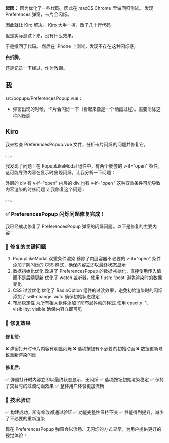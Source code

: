 **起因：**
因为优化了一些代码，因此在 macOS Chrome 里做回归测试。
发现 Preferences 弹窗，卡片会闪烁。

因此就让 Kiro 解决。
Kiro 大手一挥，改了几十行代码。

但是实际测试下来，没有什么效果。

于是撤回了代码。
然后在 iPhone 上测试，发现不存在这种闪烁感。

**白折腾。**

还是记录一下经过，作为教训。




## 我

src/popups/PreferencesPopup.vue：
- 弹窗出现的时候，卡片会闪烁一下（看起来像是一个动画过程）。需要消除这种闪烁感

  


## Kiro

我来检查 PreferencesPopup.vue 文件，分析卡片闪烁的问题并修复它。

。。。

我发现了问题！在 PopupLikeModal 组件中，有两个嵌套的 v-if="open" 条件，这可能导致内容在显示时出现闪烁。让我分析一下问题：

外层的 div 有 v-if="open"
内层的 div 也有 v-if="open"
这种双重条件可能导致内容渲染的时序问题
让我修复这个问题：

。。。

### ✅ PreferencesPopup 闪烁问题修复完成！

我已经成功修复了 PreferencesPopup 弹窗的闪烁问题。以下是修复的主要内容：

### 🔧 修复的关键问题

1. PopupLikeModal 双重条件渲染
移除了内层容器不必要的 v-if="open" 条件
添加了防闪烁的 CSS 样式，确保内容立即以最终状态显示
2. 数据初始化优化
改进了 PreferencesPopup 的数据初始化，直接使用传入值而不是后续更新
优化了 watch 监听器，使用 flush: 'post' 避免渲染时的数据变化
3. CSS 过渡优化
优化了 RadioOption 组件的过渡效果，避免初始渲染时的闪烁
添加了 will-change: auto 确保初始状态稳定
4. 布局稳定性
  为所有相关组件添加了防布局抖动的样式
  使用 opacity: 1, visibility: visible 确保内容立即可见

### 🎯 修复效果

#### 修复前:

❌ 弹窗打开时卡片内容有明显闪烁
❌ 选项按钮有不必要的初始动画
❌ 数据更新导致重新渲染闪烁

#### 修复后:

✅ 弹窗打开时内容立即以最终状态显示，无闪烁
✅ 选项按钮初始渲染稳定
✅ 保持了交互时的过渡动画效果
✅ 整体用户体验更加流畅

### 🚀 技术验证

✅ 构建成功，所有修改都通过验证
✅ 功能完整性保持不变
✅ 性能得到提升，减少了不必要的重新渲染

现在 PreferencesPopup 弹窗会以流畅、无闪烁的方式显示，为用户提供更好的视觉体验！

